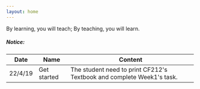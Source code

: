 ```yaml
---
layout: home
---
```


By learning, you will teach; By teaching, you will learn.

<div class="divider"></div>
<div class="section">
    <h5>Notice:</h5> 
    <div class="row">
          <div class="col s12">
            <table class="striped centered">
             <thead class="card-panel teal lighten-2 white-text">
                <tr>
                    <th>Date</th>
                    <th>Name</th>
                    <th>Content</th>
                </tr>
              </thead>
              <tbody>
                <tr>
                  <td>22/4/19</td>
                  <td>Get started</td>
                  <td>The student need to print CF212's Textbook and complete Week1's task.</td>
                </tr>
              </tbody>
            </table>
          </div>
    </div>
</div>
